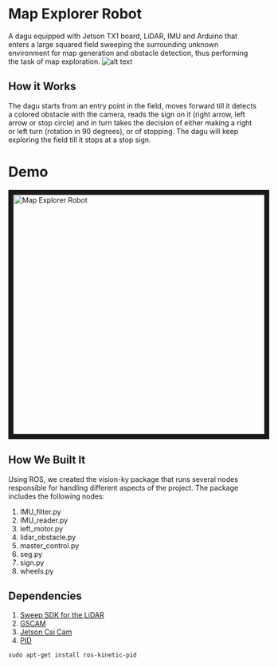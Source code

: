 # Map Explorer Robot
A dagu equipped with Jetson TX1 board, LiDAR, IMU and Arduino that enters a large squared field sweeping the surrounding unknown environment for map generation and obstacle detection, thus performing the task of map exploration.
![alt text](https://lh6.googleusercontent.com/l4DTV3r0bFu-QosoNq84wZPw5H0TmxTR8eBNkoJl3ot7-ZAVL0Q9M8uu1xqL4I4R9666D8nPgRogx6HotbF_=w1366-h768-rw "Blue")

## How it Works
The dagu starts from an entry point in the field, moves forward till it detects a colored obstacle with the camera, reads the sign on it (right arrow, left arrow or stop circle) and in turn takes the decision of either making a right or left turn (rotation in 90 degrees), or of stopping. The dagu will keep exploring the field till it stops at a stop sign.

# Demo
<a href="http://www.youtube.com/watch?feature=player_embedded&v=uneVWtG7slM
" target="_blank"><img src="http://img.youtube.com/vi/uneVWtG7slM/0.jpg" 
alt="Map Explorer Robot" width="720" height="480" border="10" /></a>

## How We Built It
Using ROS, we created the vision-ky package that runs several nodes responsible for handling different aspects of the project. The package includes the following nodes:
1. IMU_filter.py
2. IMU_reader.py
3. left_motor.py
4. lidar_obstacle.py
5. master_control.py
6. seg.py
7. sign.py
9. wheels.py

## Dependencies
1. [Sweep SDK for the LiDAR](https://github.com/scanse/sweep-ros)
2. [GSCAM](http://wiki.ros.org/gscam)
3. [Jetson Csi Cam](https://github.com/peter-moran/jetson_csi_cam)
4. [PID](http://wiki.ros.org/pid)
```
sudo apt-get install ros-kinetic-pid
```
